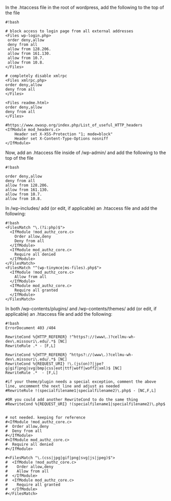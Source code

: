 In the .htaccess file in the root of wordpress, add the following to the top of the file


```
#!bash

# block access to login page from all external addresses
<Files wp-login.php>
 order deny,allow
 deny from all
 allow from 128.206.
 allow from 161.130.
 allow from 10.7.
 allow from 10.8.
</Files>

# completely disable xmlrpc
<Files xmlrpc.php>
order deny,allow
deny from all
</Files>

<Files readme.html>
order deny,allow
deny from all
</Files>

#https://www.owasp.org/index.php/List_of_useful_HTTP_headers
<IfModule mod_headers.c> 
	Header set X-XSS-Protection "1; mode=block" 
	Header set X-Content-Type-Options nosniff
</IfModule>
```

Now, add an .htaccess file inside of /wp-admin/ and add the following to the top of the file

```
#!bash

order deny,allow
deny from all
allow from 128.206.
allow from 161.130.
allow from 10.7.
allow from 10.8.
```

In /wp-includes/ add (or edit, if applicable) an .htaccess file and add the following:

```
#!bash
<FilesMatch "\.(?i:php)$">
  <IfModule !mod_authz_core.c>
    Order allow,deny
    Deny from all
  </IfModule>
  <IfModule mod_authz_core.c>
    Require all denied
  </IfModule>
</FilesMatch>
<FilesMatch "^(wp-tinymce|ms-files).php$">
  <IfModule !mod_authz_core.c>
    Allow from all
  </IfModule>
  <IfModule mod_authz_core.c>
    Require all granted
  </IfModule>
</FilesMatch>
```

In both /wp-contents/plugins/ and /wp-contents/themes/ add (or edit, if applicable) an .htaccess file and add the following:

```
#!bash
ErrorDocument 403 /404

RewriteCond %{HTTP_REFERER} !^https?://(www\.)?cellmu-wh-dev\.missouri\.edu/.*$ [NC]
RewriteRule .* - [F,L]

RewriteCond %{HTTP_REFERER} ^https?://(www\.)?cellmu-wh-dev\.missouri\.edu/.*$ [NC]
RewriteCond %{REQUEST_URI} !\.(js(on)?|jpe?g|gif|png|svg|bmp|css|eot|ttf|woff|woff2|xml)$ [NC]
RewriteRule .*  - [F,L]

#if your theme/plugin needs a special exception, comment the above line, uncomment the next line and adjust as needed
#RewriteRule !(specialfilename1|specialfilename2)\.php$ - [NC,F,L]

#OR you could add another RewriteCond to do the same thing
#RewriteCond %{REQUEST_URI} !(specialfilename1|specialfilename2)\.php$


# not needed. keeping for reference
#<IfModule !mod_authz_core.c>
#  Order allow,deny
#  Deny from all
#</IfModule>
#<IfModule mod_authz_core.c>
#  Require all denied
#</IfModule>

#<FilesMatch "\.(css|jpg|gif|png|svg|js|jpeg)$">
#  <IfModule !mod_authz_core.c>
#    Order allow,deny
#    Allow from all
#  </IfModule>
#  <IfModule mod_authz_core.c>
#    Require all granted
#  </IfModule>
#</FilesMatch>
```